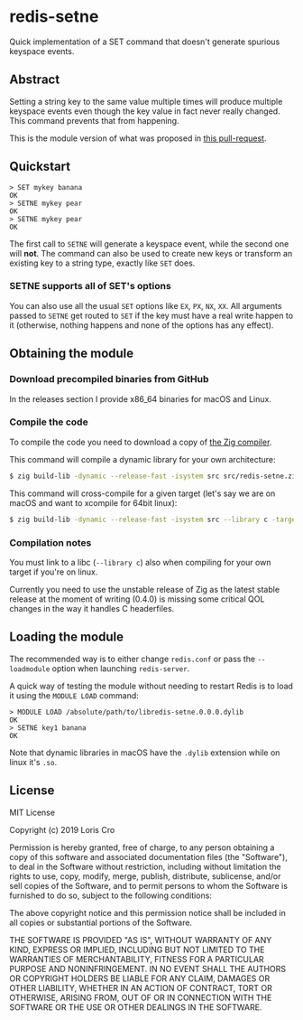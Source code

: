 # redis-setne
Quick implementation of a SET command that doesn't generate spurious keyspace events.


## Abstract
Setting a string key to the same value multiple times will produce multiple keyspace events even though the key value in fact never really changed. This command prevents that from happening.

This is the module version of what was proposed in 
	[this pull-request](https://github.com/antirez/redis/pull/4258).

## Quickstart
```
> SET mykey banana
OK
> SETNE mykey pear
OK
> SETNE mykey pear
OK
```

The first call to `SETNE` will generate a keyspace event, while the second one will **not**.
The command can also be used to create new keys or transform an existing key to a string type, exactly like `SET` does.

### SETNE supports all of SET's options
You can also use all the usual `SET` options like `EX`, `PX`, `NX`, `XX`. All arguments passed to `SETNE` get routed to `SET` if the key must have a real write happen to it (otherwise, nothing happens and none of the options has any effect).


## Obtaining the module
### Download precompiled binaries from GitHub
In the releases section I provide x86_64 binaries for macOS and Linux.

### Compile the code
To compile the code you need to download a copy of [the Zig compiler](https://ziglang.org).

This command will compile a dynamic library for your own architecture:
```bash
$ zig build-lib -dynamic --release-fast -isystem src src/redis-setne.zig
```

This command will cross-compile for a given target (let's say we are on macOS and want to xcompile for 64bit linux):
```bash
$ zig build-lib -dynamic --release-fast -isystem src --library c -target x86_64-linux src/redis-setne.zig
```

### Compilation notes
You must link to a libc (`--library c`) also when compiling for your own target if you're on linux.

Currently you need to use the unstable release of Zig as the latest stable release at the moment of writing (0.4.0) is missing some critical QOL changes in the way it handles C headerfiles.


## Loading the module
The recommended way is to either change `redis.conf` or pass the `--loadmodule` option when launching `redis-server`.

A quick way of testing the module without needing to restart Redis is to load it using the `MODULE LOAD` command:

```
> MODULE LOAD /absolute/path/to/libredis-setne.0.0.0.dylib
OK
> SETNE key1 banana
OK
```
Note that dynamic libraries in macOS have the `.dylib` extension while on linux it's `.so`.


## License
MIT License

Copyright (c) 2019 Loris Cro

Permission is hereby granted, free of charge, to any person obtaining a copy
of this software and associated documentation files (the "Software"), to deal
in the Software without restriction, including without limitation the rights
to use, copy, modify, merge, publish, distribute, sublicense, and/or sell
copies of the Software, and to permit persons to whom the Software is
furnished to do so, subject to the following conditions:

The above copyright notice and this permission notice shall be included in all
copies or substantial portions of the Software.

THE SOFTWARE IS PROVIDED "AS IS", WITHOUT WARRANTY OF ANY KIND, EXPRESS OR
IMPLIED, INCLUDING BUT NOT LIMITED TO THE WARRANTIES OF MERCHANTABILITY,
FITNESS FOR A PARTICULAR PURPOSE AND NONINFRINGEMENT. IN NO EVENT SHALL THE
AUTHORS OR COPYRIGHT HOLDERS BE LIABLE FOR ANY CLAIM, DAMAGES OR OTHER
LIABILITY, WHETHER IN AN ACTION OF CONTRACT, TORT OR OTHERWISE, ARISING FROM,
OUT OF OR IN CONNECTION WITH THE SOFTWARE OR THE USE OR OTHER DEALINGS IN THE
SOFTWARE.
